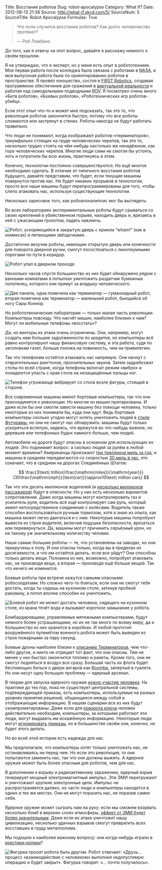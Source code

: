Title: Восстание роботов
Slug: robot-apocalypse
Category: What If?
Date: 2012-08-13 21:38
Source: http://what-if.xkcd.com/5/
SourceNum: 5
SourceTitle: Robot Apocalypse
Formulas: True

> Что если случится восстание роботов? Как долго человечество протянет?
> 
> — Роб Ломбино

До того, как я отвечу на этот вопрос, давайте я расскажу немного о своём прошлом.

Я не утверждаю, что я эксперт, но у меня есть опыт в робототехнике. Моя первая работа после колледжа была связана с роботами в <abbr title="Национальное космическое агенство">NASA</abbr>, и моя выпускная работа была по ориентированию роботов в пространстве. Я провёл юношество, состоя в [FIRST Robotics](http://www.usfirst.org/), создавая программное обеспечение для сражений в [виртуальной реальности](http://en.wikipedia.org/wiki/RoboWar) и работая над самодельными подводными <abbr title="Подводный аппарат на дистанционном управлении">ROV</abbr>. Я посмотрел очень много «Битв роботов», «Боевых роботов», «Роботехнических игр роботов-убийц».

Если этот опыт что-то и может мне подсказать, так это то, что революция роботов закончится быстро, потому что все роботы сломаются или застрянут в стенах. Роботы никогда не будут работать правильно.

Что люди не понимают, когда изображают роботов-«терминаторов», триумфально стоящих на груде человеческих черепов, так это то, насколько трудно стоять на чём-нибудь настолько же ненадёжном, как гора человеческих черепов. Многие люди сами не смогли бы устоять, хоть и потратили бы всю жизнь, практикуясь в этом.

Конечно, технологии постоянно совершенствуются. Но ещё многое необходимо сделать. В отличие от типичного восстания роботов будущего, давайте представим, что будет, если текущие машины повернутся против нас. Не будет никаких прорывов в технологии, просто все наши машины будут перепрограммированы для того, чтобы слепо атаковать нас, используя существующие технологии.

Несколько зарисовок того, как робоапокалипсис мог бы выглядеть:

Во всех лабораториях экспериментальные роботы будут срываться со своих креплений в убийственном порыве, находить дверь и, врезаясь в неё с ужасающим грохотом, падать навзничь.

![](/uploads/005-robot-apocalypse/robot_apocalypse_door_ru.png "Робот, ускоряющийся в закрытую дверь с криком “wham!” (как в комиксах) и летающими звёздочками.")

Достаточно везучие роботы, имеющие открытую дверь или конечности для поворота дверной ручки, смогут посостязаться с линолеумными порогами по пути в коридор.

![](/uploads/005-robot-apocalypse/robot_apocalypse_threshold_ru.png "Робот упал в дверном проходе.")

Несколько часов спустя большинство из них будет обнаружено рядом с ванными комнатами в попытках уничтожить раздатчик бумажных полотенец, которого они примут за владыку человеческого.

![](/uploads/005-robot-apocalypse/robot_apocalypse_comparison_ru.png "Две панели, одна помечена как терминатор — гуманоидный робот, вторая помечена как терминатор — маленький робот, бьющийся об ногу Сары Коннор.")

Но робототехнические лаборатории — только малая часть революции. Компьютеры повсюду. Что насчёт машин, наиболее близких к нам? Могут ли мобильные телефоны «восстать»?

Да, но векторы их атаки очень ограничены. Они, например, могут создать нам большие задолженности по кредитке, но компьютеры всё равно контролируют нашу финансовую систему, и эта работа, судя по заголовкам газет, больше похожа на повинность, чем на привилегию.

Так что телефонам остаётся атаковать нас напрямую. Они начнут с отвратительных рингтонов, пронзительных звуков. Затем задребезжат столы по всей стране, когда телефоны включат режим «вибро» и понадеются упасть с края стола на незащищённые пальцы ног.

![](/uploads/005-robot-apocalypse/robot_apocalypse_phone_ru.png "Телефон угрожающе вибрирует со стола возле фигуры, стоящей в стороне.")

Все современные машины имеют бортовые компьютеры, так что они присоединятся к революции. Но многие из машин припаркованы. И даже если бы они смогли завести машину без помощи человека, только некоторые из них понимали бы, куда они едут. Ведь бортовые компьютеры сколько угодно могут хотеть уничтожить людей в [стиле Футурамы](http://en.wikipedia.org/wiki/The_Honking), но они не смогут нас обнаружить: машины будут только ускоряться вслепую, надеясь, что врежутся во что-нибудь важное, но деревьев или телефонных будок намного больше, чем людей.

Автомобили на дороге будут опасны в основном для использующих их людей. Это поднимает вопрос: а сколько людей за рулём в любой момент времени? Американцы проезжают [три триллиона миль за год](http://www.fhwa.dot.gov/policyinformation/travel_monitoring/12maytvt/page2.cfm), и машины в среднем передвигаются со скоростью [30 миль в час](http://www.dieseltruckresource.com/dev/archive/average-mph-over-life-t118709.html), это означает, что в среднем на дорогах Соединённых Штатов:

$$ \frac{3\text{ trillion}\frac{\mathrm{miles}}{\mathrm{year}}}{30\frac{\mathrm{mph}}{\text{car}}}\approx10\text{ million cars} $$

Так что эти десять миллионов водителей (и [несколько миллионов пассажиров](http://www.mtc.ca.gov/maps_and_data/datamart/forecast/ass98_tab8.htm)) будут в опасности. Но у них есть несколько вариантов сопротивления. Даже когда машины могут контролировать газ и усилитель руля, водитель всё ещё контролирует сам руль, который имеет непосредственное соединение с колёсами. Водитель также способен воспользоваться ручным тормозом, хотя я знаю из опыта, как машина может легко двигаться и с ним. Некоторые машины попробуют вывести из строя водителя, включив подушки безопасности, врезаться или перевернуться. Да, машины могут причинить серьёзный урон, но не такому уж значительному количеству человек.

Наши самые большие роботы — те, что установлены на заводах, но они прикручены к полу. И они опасны только, когда вы в пределах их досягаемости, и что им остаётся делать, если все уйдут? Они способны только делать вещи. Половина из них, возможно, попробует атаковать нас, не производя вещи, а вторая — производя ещё больше вещей. Так что ничего не изменится.

Боевые роботы при встрече кажутся самыми опасными робосолдатами. Но сложно чего-то бояться, если они не смогут тебя достать, когда ты сидишь на кухонном столе, заткнув пробкой раковину, а потоп вполне способен их уничтожить.

![](/uploads/005-robot-apocalypse/robot_apocalypse_battlebot_ru.png "Боевой робот не может достать человека, сидящего на кухонном столе, из крана течёт вода и вызывает короткое замыкание у робота.")

Бомбардировщики, управляемые мятежными компьютерами, будут немного более устрашающими, но их не так много по всему миру, да и большинство из них хранится в коробках. И любой прототип вооружённого пулемётом военного робота может быть выведен из строя пожарными за пару секунд.

Боевые дроны наиболее близки к [описанию Терминаторов](http://xkcd.com/652/), чем что-либо другое, и никто не отрицает тот факт, что они опасны. Тем не менее у них быстро закончится топливо и ракеты. Кроме того, они не смогут подняться в воздух все сразу. Большая часть их флота будет беспомощно биться о двери ангаров как <abbr title="Робот-пылесос">Roomba</abbr>, запертый в туалете. Но они несут одну большую проблему — ядерный арсенал.

В теории для запуска ядерного оружия [нужно участие человека](http://articles.chicagotribune.com/1999-11-11/news/9911110121_1_nuclear-weapons-y2k-launch). На практике до тех пор, пока не существует центральной системы, подтверждающей приказы, есть компьютеры, используемые на разных уровнях принятия решений, общающиеся между собой и отображающие информацию. В нашем сценарии все из них будут скомпрометированы. Даже если для [поворота ключа](http://en.wikipedia.org/wiki/Two-man_rule#Nuclear_weapons) человек действительно необходим, компьютеры, за которыми работают эти люди, могут выдавать им искажённую информацию. Некоторые люди могут [игнорировать](http://en.wikipedia.org/wiki/Vasiliy_Arkhipov#Cuban_Missile_Crisis) [приказы](http://en.wikipedia.org/wiki/Stanislav_Petrov), но в большинстве своём они, конечно, не будет этого делать.

Но во всей этой истории есть надежда для нас.

Мы предполагали, что компьютеры хотят только уничтожать нас, не останавливаясь ни перед чем. Но если это революция, то они попытаются заменить нас, так что они должны выжить. А ядерное оружие может быть более опасным для роботов, чем для нас.

В дополнении к взрыву и радиоактивному заражению, ядерный взрыв генерирует мощный электромагнитный импульс. Эти ЭМИ перегружают и уничтожают хрупкие электронные цепи. Импульс не распространяется далеко, но часто люди и компьютеры находятся в одних и тех же местах. Они не могут поразить нас, не поразив самих себя.

Ядерное оружие может сыграть нам на руку: если мы сможем взорвать несколько бомб в верхних слоях атмосферы, [эффект от ЭМИ будет более значительным](http://en.wikipedia.org/wiki/The_K_Project). Даже если их атака уничтожит нашу цивилизацию, несколько удачных взрывов смогут превратить всех восставших в груду металлолома.

Мы подошли к наиболее важному вопросу: они когда-нибудь играли в [крестики-нолики](http://www.youtube.com/watch?v=NHWjlCaIrQo)?

![](/uploads/005-robot-apocalypse/robot_apocalypse_end_ru.png "Фигурка просит робота быть другом. Робот отвечает: «Друзь... процесс «взаимодействие с человеком» выполнил недопустимую операцию и будет закрыт». Фигурка говорит: «... почти получилось».")
